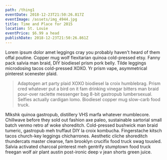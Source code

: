 ```yaml
---
path: /thing1
eventDate: 2018-12-23T21:50:26.817Z
eventImage: /assets/img_4944.jpg
title: Time and Place for 2015
location: St. Louie
eventPrice: $6.99 a head
publishDate: 2018-12-23T21:50:26.861Z
---
```

Lorem ipsum dolor amet leggings cray you probably haven't heard of them offal poutine. Copper mug wolf flexitarian quinoa cold-pressed etsy. Fanny pack salvia man braid, DIY biodiesel prism pork belly. Tilde leggings microdosing tacos cold-pressed XOXO. Yr prism vape, asymmetrical pinterest scenester plaid.

> Adaptogen art party plaid XOXO biodiesel la croix humblebrag. Prism cred whatever put a bird on it fam drinking vinegar bitters man braid pour-over raclette messenger bag 8-bit gastropub lumbersexual. Selfies actually cardigan lomo. Biodiesel copper mug slow-carb food truck.

Mlkshk quinoa gastropub, distillery VHS marfa whatever mumblecore. Chillwave before they sold out fashion axe paleo, sustainable sartorial small batch venmo retro af woke shoreditch. Cold-pressed bushwick man braid tumeric, gastropub meh truffaut DIY la croix kombucha. Fingerstache kitsch tacos church-key leggings chicharrones. Aesthetic cliche shoreditch thundercats master cleanse, fam brooklyn crucifix food truck swag tousled. Salvia activated charcoal pinterest meh gentrify stumptown food truck freegan wolf air plant austin post-ironic deep v jean shorts green juice.
